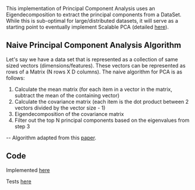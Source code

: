 This implementation of Principal Component Analysis uses an Eigendecomposition to extract the principal components from a DataSet. While this is sub-optimal for large/distributed datasets, it will serve as a starting point to eventually implement Scalable PCA (detailed [here](http://thangnguyen.us/spca.pdf)).

## Naive Principal Component Analysis Algorithm

Let's say we have a data set that is represented as a collection of same sized vectors (dimensions/features). These vectors can be represented as rows of a Matrix (N rows X D columns). The naive algorithm for PCA is as follows:

1. Calculate the mean matrix (for each item in a vector in the matrix, subtract the mean of the containing vector)
2. Calculate the covariance matrix (each item is the dot product between 2 vectors divided by the vector size - 1)
3. Eigendecomposition of the covariance matrix 
4. Filter out the top N principal components based on the eigenvalues from step 3

-- Algorithm adapted from this [paper](http://www.cs.otago.ac.nz/cosc453/student_tutorials/principal_components.pdf).


## Code

Implemented [here](https://github.com/nguyent/flink/blob/master/flink-libraries/flink-ml/src/main/scala/org/apache/flink/ml/pca/PCA.scala) 

Tests [here](https://github.com/nguyent/flink/blob/master/flink-libraries/flink-ml/src/test/scala/org/apache/flink/ml/pca/PCASuite.scala)
